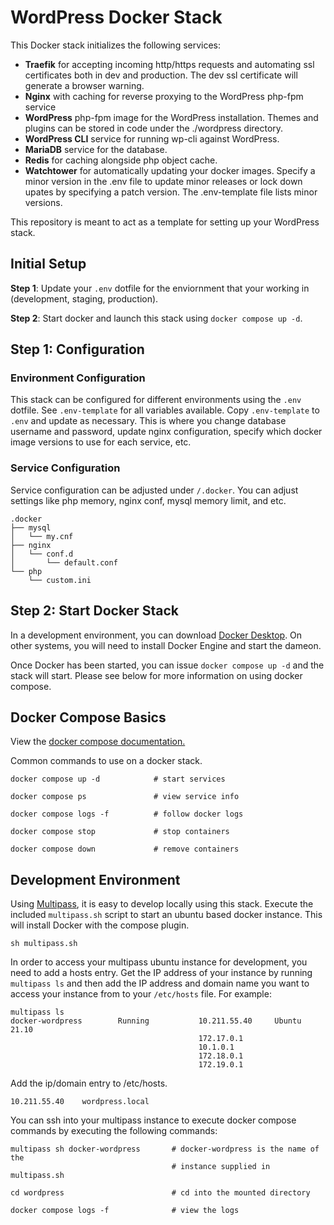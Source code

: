 # WordPress Docker Stack

This Docker stack initializes the following services:

- **Traefik** for accepting incoming http/https requests and automating ssl certificates both in dev and production. The dev ssl certificate will generate a browser warning.
- **Nginx** with caching for reverse proxying to the WordPress php-fpm service
- **WordPress** php-fpm image for the WordPress installation. Themes and plugins can be stored in code under the ./wordpress directory.
- **WordPress CLI** service for running wp-cli against WordPress.
- **MariaDB** service for the database.
- **Redis** for caching alongside php object cache.
- **Watchtower** for automatically updating your docker images. Specify a minor version in the .env file to update minor releases or lock down upates by specifying a patch version. The .env-template file lists minor versions.

This repository is meant to act as a template for setting up your WordPress stack.

## Initial Setup

**Step 1**: Update your ```.env``` dotfile for the enviornment that your working in (development, staging, production).

**Step 2**: Start docker and launch this stack using ```docker compose up -d```.

## Step 1: Configuration

### Environment Configuration

This stack can be configured for different environments using the ```.env``` dotfile. See ```.env-template``` for all variables available. Copy ```.env-template``` to ```.env``` and update as necessary. This is where you change database username and password, update nginx configuration, specify which docker image versions to use for each service, etc.

### Service Configuration

Service configuration can be adjusted under ```/.docker```. You can adjust settings like php memory, nginx conf, mysql memory limit, and etc.

```
.docker
├── mysql
│   └── my.cnf
├── nginx
│   └── conf.d
│       └── default.conf
└── php
    └── custom.ini
```

## Step 2: Start Docker Stack

In a development environment, you can download [Docker Desktop](https://www.docker.com/products/docker-desktop). On other systems, you will need to install Docker Engine and start the dameon.

Once Docker has been started, you can issue ```docker compose up -d``` and the stack will start. Please see below for more information on using docker compose.
## Docker Compose Basics

View the [docker compose documentation.](https://docs.docker.com/compose/)

Common commands to use on a docker stack.

```
docker compose up -d            # start services

docker compose ps               # view service info

docker compose logs -f          # follow docker logs

docker compose stop             # stop containers

docker compose down             # remove containers
```

## Development Environment

Using [Multipass](https://multipass.run/docs), it is easy to develop locally using this stack. Execute the included ```multipass.sh``` script to start an ubuntu based docker instance. This will install Docker with the compose plugin.

```
sh multipass.sh
```

In order to access your multipass ubuntu instance for development, you need to add a hosts entry. Get the IP address of your instance by running ```multipass ls``` and then add the IP address and domain name you want to access your instance from to your ```/etc/hosts``` file. For example:

```
multipass ls
docker-wordpress        Running           10.211.55.40     Ubuntu 21.10
                                          172.17.0.1
                                          10.1.0.1
                                          172.18.0.1
                                          172.19.0.1
```

Add the ip/domain entry to /etc/hosts.

```
10.211.55.40    wordpress.local
```

You can ssh into your multipass instance to execute docker compose commands by executing the following commands:

```
multipass sh docker-wordpress       # docker-wordpress is the name of the
                                    # instance supplied in multipass.sh

cd wordpress                        # cd into the mounted directory

docker compose logs -f              # view the logs

```